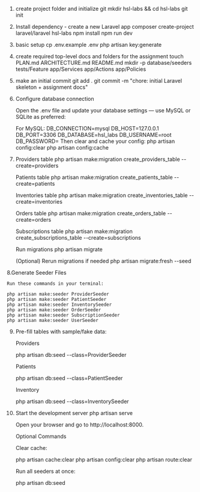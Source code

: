 
 1) create project folder and initialize git
    mkdir hsl-labs && cd hsl-labs
    git init

 2) Install dependency - create a new Laravel app 
    composer create-project laravel/laravel hsl-labs
    npm install
    npm run dev

 3) basic setup
    cp .env.example .env
    php artisan key:generate

 4) create required top-level docs and folders for the assignment
    touch PLAN.md ARCHITECTURE.md README.md
    mkdir -p database/seeders tests/Feature app/Services app/Actions app/Policies

 5) make an initial commit
    git add .
    git commit -m "chore: initial Laravel skeleton + assignment docs"
6) Configure database connection

    Open the .env file and update your database settings — use MySQL or SQLite as preferred:

    For MySQL:
    DB_CONNECTION=mysql
    DB_HOST=127.0.0.1
    DB_PORT=3306
    DB_DATABASE=hsl_labs
    DB_USERNAME=root
    DB_PASSWORD=
    Then clear and cache your config:
    php artisan config:clear
    php artisan config:cache

 7. Providers table
    php artisan make:migration create_providers_table --create=providers

     Patients table
    php artisan make:migration create_patients_table --create=patients

     Inventories table
    php artisan make:migration create_inventories_table --create=inventories

     Orders table
    php artisan make:migration create_orders_table --create=orders

     Subscriptions table
    php artisan make:migration create_subscriptions_table --create=subscriptions

    Run migrations
    php artisan migrate

     (Optional) Rerun migrations if needed
     php artisan migrate:fresh --seed

8.Generate Seeder Files

    Run these commands in your terminal:

    php artisan make:seeder ProviderSeeder
    php artisan make:seeder PatientSeeder
    php artisan make:seeder InventorySeeder
    php artisan make:seeder OrderSeeder
    php artisan make:seeder SubscriptionSeeder
    php artisan make:seeder UserSeeder

9. Pre-fill tables with sample/fake data:

    Providers

    php artisan db:seed --class=ProviderSeeder


    Patients

    php artisan db:seed --class=PatientSeeder


    Inventory

    php artisan db:seed --class=InventorySeeder

9. Start the development server
    php artisan serve


    Open your browser and go to http://localhost:8000.

    Optional Commands

    Clear cache:

    php artisan cache:clear
    php artisan config:clear
    php artisan route:clear


    Run all seeders at once:

    php artisan db:seed